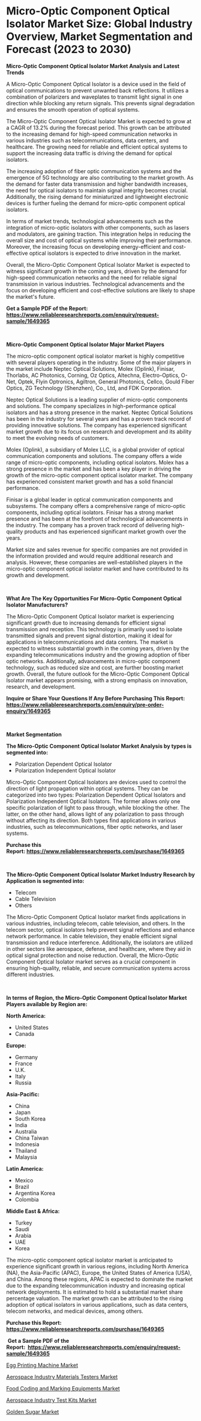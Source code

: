 <p><h1>Micro-Optic Component Optical Isolator Market Size: Global Industry Overview, Market Segmentation and Forecast (2023 to 2030)</h1></p><p><strong>Micro-Optic Component Optical Isolator Market Analysis and Latest Trends</strong></p>
<p><p>A Micro-Optic Component Optical Isolator is a device used in the field of optical communications to prevent unwanted back reflections. It utilizes a combination of polarizers and waveplates to transmit light signal in one direction while blocking any return signals. This prevents signal degradation and ensures the smooth operation of optical systems.</p><p>The Micro-Optic Component Optical Isolator Market is expected to grow at a CAGR of 13.2% during the forecast period. This growth can be attributed to the increasing demand for high-speed communication networks in various industries such as telecommunications, data centers, and healthcare. The growing need for reliable and efficient optical systems to support the increasing data traffic is driving the demand for optical isolators.</p><p>The increasing adoption of fiber optic communication systems and the emergence of 5G technology are also contributing to the market growth. As the demand for faster data transmission and higher bandwidth increases, the need for optical isolators to maintain signal integrity becomes crucial. Additionally, the rising demand for miniaturized and lightweight electronic devices is further fueling the demand for micro-optic component optical isolators.</p><p>In terms of market trends, technological advancements such as the integration of micro-optic isolators with other components, such as lasers and modulators, are gaining traction. This integration helps in reducing the overall size and cost of optical systems while improving their performance. Moreover, the increasing focus on developing energy-efficient and cost-effective optical isolators is expected to drive innovation in the market.</p><p>Overall, the Micro-Optic Component Optical Isolator Market is expected to witness significant growth in the coming years, driven by the demand for high-speed communication networks and the need for reliable signal transmission in various industries. Technological advancements and the focus on developing efficient and cost-effective solutions are likely to shape the market's future.</p></p>
<p><strong>Get a Sample PDF of the Report:&nbsp; <a href="https://www.reliableresearchreports.com/enquiry/request-sample/1649365">https://www.reliableresearchreports.com/enquiry/request-sample/1649365</a></strong></p>
<p>&nbsp;</p>
<p><strong>Micro-Optic Component Optical Isolator Major Market Players</strong></p>
<p><p>The micro-optic component optical isolator market is highly competitive with several players operating in the industry. Some of the major players in the market include Neptec Optical Solutions, Molex (Oplink), Finisar, Thorlabs, AC Photonics, Corning, Oz Optics, Altechna, Electro-Optics, O-Net, Optek, Flyin Optronics, Agiltron, General Photonics, Cellco, Gould Fiber Optics, ZG Technology (Shenzhen), Co., Ltd, and FDK Corporation.</p><p>Neptec Optical Solutions is a leading supplier of micro-optic components and solutions. The company specializes in high-performance optical isolators and has a strong presence in the market. Neptec Optical Solutions has been in the industry for several years and has a proven track record of providing innovative solutions. The company has experienced significant market growth due to its focus on research and development and its ability to meet the evolving needs of customers.</p><p>Molex (Oplink), a subsidiary of Molex LLC, is a global provider of optical communication components and solutions. The company offers a wide range of micro-optic components, including optical isolators. Molex has a strong presence in the market and has been a key player in driving the growth of the micro-optic component optical isolator market. The company has experienced consistent market growth and has a solid financial performance.</p><p>Finisar is a global leader in optical communication components and subsystems. The company offers a comprehensive range of micro-optic components, including optical isolators. Finisar has a strong market presence and has been at the forefront of technological advancements in the industry. The company has a proven track record of delivering high-quality products and has experienced significant market growth over the years.</p><p>Market size and sales revenue for specific companies are not provided in the information provided and would require additional research and analysis. However, these companies are well-established players in the micro-optic component optical isolator market and have contributed to its growth and development.</p></p>
<p>&nbsp;</p>
<p><strong>What Are The Key Opportunities For Micro-Optic Component Optical Isolator Manufacturers?</strong></p>
<p><p>The Micro-Optic Component Optical Isolator market is experiencing significant growth due to increasing demands for efficient signal transmission and reception. This technology is primarily used to isolate transmitted signals and prevent signal distortion, making it ideal for applications in telecommunications and data centers. The market is expected to witness substantial growth in the coming years, driven by the expanding telecommunications industry and the growing adoption of fiber optic networks. Additionally, advancements in micro-optic component technology, such as reduced size and cost, are further boosting market growth. Overall, the future outlook for the Micro-Optic Component Optical Isolator market appears promising, with a strong emphasis on innovation, research, and development.</p></p>
<p><strong>Inquire or Share Your Questions If Any Before Purchasing This Report: <a href="https://www.reliableresearchreports.com/enquiry/pre-order-enquiry/1649365">https://www.reliableresearchreports.com/enquiry/pre-order-enquiry/1649365</a></strong></p>
<p>&nbsp;</p>
<p><strong>Market Segmentation</strong></p>
<p><strong>The Micro-Optic Component Optical Isolator Market Analysis by types is segmented into:</strong></p>
<p><ul><li>Polarization Dependent Optical Isolator</li><li>Polarization Independent Optical Isolator</li></ul></p>
<p><p>Micro-Optic Component Optical Isolators are devices used to control the direction of light propagation within optical systems. They can be categorized into two types: Polarization Dependent Optical Isolators and Polarization Independent Optical Isolators. The former allows only one specific polarization of light to pass through, while blocking the other. The latter, on the other hand, allows light of any polarization to pass through without affecting its direction. Both types find applications in various industries, such as telecommunications, fiber optic networks, and laser systems.</p></p>
<p><strong>Purchase this Report:&nbsp;<a href="https://www.reliableresearchreports.com/purchase/1649365">https://www.reliableresearchreports.com/purchase/1649365</a></strong></p>
<p>&nbsp;</p>
<p><strong>The Micro-Optic Component Optical Isolator Market Industry Research by Application is segmented into:</strong></p>
<p><ul><li>Telecom</li><li>Cable Television</li><li>Others</li></ul></p>
<p><p>The Micro-Optic Component Optical Isolator market finds applications in various industries, including telecom, cable television, and others. In the telecom sector, optical isolators help prevent signal reflections and enhance network performance. In cable television, they enable efficient signal transmission and reduce interference. Additionally, the isolators are utilized in other sectors like aerospace, defense, and healthcare, where they aid in optical signal protection and noise reduction. Overall, the Micro-Optic Component Optical Isolator market serves as a crucial component in ensuring high-quality, reliable, and secure communication systems across different industries.</p></p>
<p>&nbsp;</p>
<p><strong>In terms of Region, the Micro-Optic Component Optical Isolator Market Players available by Region are:</strong></p>
<p>
    <p> <strong> North America: </strong>
        <ul>
            <li>United States</li>
            <li>Canada</li>
        </ul>
        </p> 
    <p> <strong> Europe: </strong>
        <ul>
            <li>Germany</li>
            <li>France</li>
            <li>U.K.</li>
            <li>Italy</li>
            <li>Russia</li>
        </ul>
        </p> 
    <p> <strong> Asia-Pacific: </strong>
        <ul>
            <li>China</li>
            <li>Japan</li>
            <li>South Korea</li>
            <li>India</li>
            <li>Australia</li>
            <li>China Taiwan</li>
            <li>Indonesia</li>
            <li>Thailand</li>
            <li>Malaysia</li>
        </ul>
        </p> 
    <p> <strong> Latin America: </strong>
        <ul>
            <li>Mexico</li>
            <li>Brazil</li>
            <li>Argentina Korea</li>
            <li>Colombia</li>
        </ul>
        </p> 
    <p> <strong> Middle East & Africa: </strong>
        <ul>
            <li>Turkey</li>
            <li>Saudi</li>
            <li>Arabia</li>
            <li>UAE</li>
            <li>Korea</li>
        </ul>
    </p>
    </p>
<p><p>The micro-optic component optical isolator market is anticipated to experience significant growth in various regions, including North America (NA), the Asia-Pacific (APAC), Europe, the United States of America (USA), and China. Among these regions, APAC is expected to dominate the market due to the expanding telecommunication industry and increasing optical network deployments. It is estimated to hold a substantial market share percentage valuation. The market growth can be attributed to the rising adoption of optical isolators in various applications, such as data centers, telecom networks, and medical devices, among others.</p></p>
<p><strong>Purchase this Report: <a href="https://www.reliableresearchreports.com/purchase/1649365">https://www.reliableresearchreports.com/purchase/1649365</a></strong></p>
<p>&nbsp;<strong>Get a Sample PDF of the Report:&nbsp;&nbsp;<a href="https://www.reliableresearchreports.com/enquiry/request-sample/1649365">https://www.reliableresearchreports.com/enquiry/request-sample/1649365</a></strong></p>
<p><strong></strong></p>
<p><p><a href="https://www.linkedin.com/pulse/egg-printing-machine-market-size-growth-forecast-from/">Egg Printing Machine Market</a></p><p><a href="https://medium.com/@andrewhills1925/aerospace-industry-materials-testers-market-the-key-to-successful-business-strategy-forecast-till-c591a03455d0">Aerospace Industry Materials Testers Market</a></p><p><a href="https://www.linkedin.com/pulse/food-coding-marking-equipments-market-challenges-opportunities/">Food Coding and Marking Equipments Market</a></p><p><a href="https://medium.com/@leliajewess/aerospace-industry-test-kits-market-size-market-outlook-and-market-forecast-2023-to-2030-2cad3fe476f7">Aerospace Industry Test Kits Market</a></p><p><a href="https://www.linkedin.com/pulse/golden-sugar-market-share-amp-new-trends-analysis-report-type/">Golden Sugar Market</a></p></p>